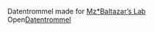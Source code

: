 Datentrommel made for <a href="https://www.mzbaltazarslaboratory.org">Mz*Baltazar’s Lab</a><br>
Open<a href="https://annawatzinger.com/data_drum/datentrommel.html">Datentrommel</a>
